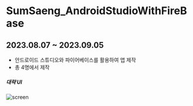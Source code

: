 # SumSaeng_AndroidStudioWithFireBase
## 2023.08.07 ~ 2023.09.05
- 안드로이드 스튜디오와 파이어베이스를 활용하여 앱 제작
- 총 4명에서 제작
##### 대략 UI

![screen](https://github.com/chelling2/SumSaeng_AndroidStudioWithFireBase/assets/114050357/c3009592-fde2-4776-9faa-e6a71e1b4c0c)
